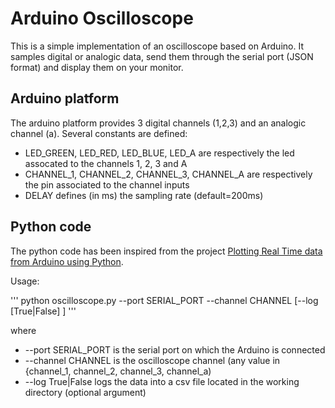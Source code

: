 Arduino Oscilloscope
=====================

This is a simple implementation of an oscilloscope based on Arduino. It samples digital or analogic data, send them through the serial port (JSON format) and display them on your monitor.

## Arduino platform

The arduino platform provides 3 digital channels (1,2,3) and an analogic channel (a). Several constants are defined:

* LED_GREEN, LED_RED, LED_BLUE, LED_A are respectively the led assocated to the channels 1, 2, 3 and A
* CHANNEL_1, CHANNEL_2, CHANNEL_3, CHANNEL_A are respectively the pin associated to the channel inputs
* DELAY defines (in ms) the sampling rate (default=200ms)


## Python code

The python code has been inspired from the project [Plotting Real Time data from Arduino using Python](http://www.instructables.com/id/Plotting-real-time-data-from-Arduino-using-Python-/).

Usage:

''' python oscilloscope.py --port SERIAL_PORT --channel CHANNEL [--log [True|False] ] '''

where

* --port SERIAL_PORT is the serial port on which the Arduino is connected
* --channel CHANNEL is the oscilloscope channel (any value in {channel_1, channel_2, channel_3, channel_a)
* --log True|False logs the data into a csv file located in the working directory (optional argument)
